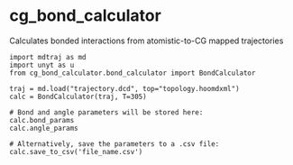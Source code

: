 # cg_bond_calculator
Calculates bonded interactions from atomistic-to-CG mapped trajectories


```python3
import mdtraj as md
import unyt as u
from cg_bond_calculator.bond_calculator import BondCalculator

traj = md.load("trajectory.dcd", top="topology.hoomdxml")
calc = BondCalculator(traj, T=305)

# Bond and angle parameters will be stored here:
calc.bond_params
calc.angle_params

# Alternatively, save the parameters to a .csv file:
calc.save_to_csv('file_name.csv')
```

